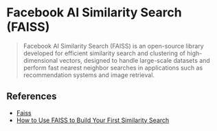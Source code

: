 # Facebook AI Similarity Search (FAISS)

> Facebook AI Similarity Search (FAISS) is an open-source library developed for efficient similarity search and clustering of high-dimensional vectors, designed to handle large-scale datasets and perform fast nearest neighbor searches in applications such as recommendation systems and image retrieval.
> 

## References

- [Faiss](https://news.ycombinator.com/item?id=29555780)
- [How to Use FAISS to Build Your First Similarity Search](https://medium.com/loopio-tech/how-to-use-faiss-to-build-your-first-similarity-search-bf0f708aa772)